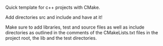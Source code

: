 Quick template for c++ projects with CMake.

Add directories src and include and have at it!

Make sure to add libraries, test and source files as well as include directories as outlined in the comments of the CMakeLists.txt files in the project root, the lib and the test directories.
